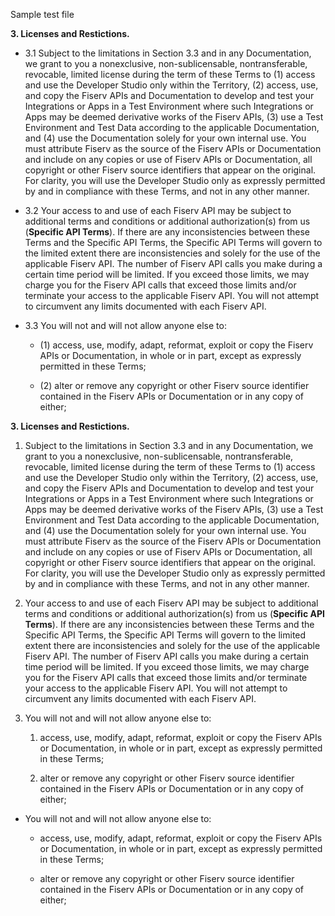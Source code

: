 Sample test file

**3.  Licenses and Restictions.**

- 3.1  Subject to the limitations in Section 3.3 and in any Documentation, we grant to you a nonexclusive, non-sublicensable, nontransferable, revocable, limited license during the term of these Terms to (1) access and use the Developer Studio only within the Territory, (2) access, use, and copy the Fiserv APIs and Documentation to develop and test your Integrations or Apps in a Test Environment where such Integrations or Apps may be deemed derivative works of the Fiserv APIs, (3) use a Test Environment and Test Data according to the applicable Documentation, and (4) use the Documentation solely for your own internal use. You must attribute Fiserv as the source of the Fiserv APIs or Documentation and include on any copies or use of Fiserv APIs or Documentation, all copyright or other Fiserv source identifiers that appear on the original. For clarity, you will use the Developer Studio only as expressly permitted by and in compliance with these Terms, and not in any other manner.

- 3.2  Your access to and use of each Fiserv API may be subject to additional terms and conditions or additional authorization(s) from us (**Specific API Terms**). If there are any inconsistencies between these Terms and the Specific API Terms, the Specific API Terms will govern to the limited extent there are inconsistencies and solely for the use of the applicable Fiserv API. The number of Fiserv API calls you make during a certain time period will be limited. If you exceed those limits, we may charge you for the Fiserv API calls that exceed those limits and/or terminate your access to the applicable Fiserv API. You will not attempt to circumvent any limits documented with each Fiserv API.
  

- 3.3  You will not and will not allow anyone else to:

  - (1)  access, use, modify, adapt, reformat, exploit or copy the Fiserv APIs or Documentation, in whole or in part, except as expressly permitted in these Terms;

  - (2) alter or remove any copyright or other Fiserv source identifier contained in the Fiserv APIs or Documentation or in any copy of either;

**3.  Licenses and Restictions.**

1.  Subject to the limitations in Section 3.3 and in any Documentation, we grant to you a nonexclusive, non-sublicensable, nontransferable, revocable, limited license during the term of these Terms to (1) access and use the Developer Studio only within the Territory, (2) access, use, and copy the Fiserv APIs and Documentation to develop and test your Integrations or Apps in a Test Environment where such Integrations or Apps may be deemed derivative works of the Fiserv APIs, (3) use a Test Environment and Test Data according to the applicable Documentation, and (4) use the Documentation solely for your own internal use. You must attribute Fiserv as the source of the Fiserv APIs or Documentation and include on any copies or use of Fiserv APIs or Documentation, all copyright or other Fiserv source identifiers that appear on the original. For clarity, you will use the Developer Studio only as expressly permitted by and in compliance with these Terms, and not in any other manner.

2.  Your access to and use of each Fiserv API may be subject to additional terms and conditions or additional authorization(s) from us (**Specific API Terms**). If there are any inconsistencies between these Terms and the Specific API Terms, the Specific API Terms will govern to the limited extent there are inconsistencies and solely for the use of the applicable Fiserv API. The number of Fiserv API calls you make during a certain time period will be limited. If you exceed those limits, we may charge you for the Fiserv API calls that exceed those limits and/or terminate your access to the applicable Fiserv API. You will not attempt to circumvent any limits documented with each Fiserv API.
  

3.  You will not and will not allow anyone else to:

    1.  access, use, modify, adapt, reformat, exploit or copy the Fiserv APIs or Documentation, in whole or in part, except as expressly permitted in these Terms;

    2. alter or remove any copyright or other Fiserv source identifier contained in the Fiserv APIs or Documentation or in any copy of either;



-  You will not and will not allow anyone else to:

   -  access, use, modify, adapt, reformat, exploit or copy the Fiserv APIs or Documentation, in whole or in part, except as expressly permitted in these Terms;

   - alter or remove any copyright or other Fiserv source identifier contained in the Fiserv APIs or Documentation or in any copy of either;
